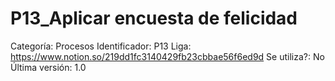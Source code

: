# P13_Aplicar encuesta de felicidad

Categoría: Procesos
Identificador: P13
Liga: https://www.notion.so/219dd1fc3140429fb23cbbae56f6ed9d
Se utiliza?: No
Última versión: 1.0